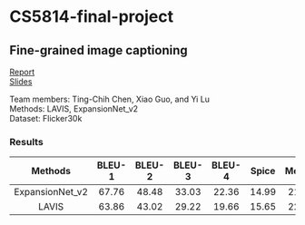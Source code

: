 # CS5814-final-project  
## Fine-grained image captioning  

[Report](https://github.com/ting-chih/CS5814-final-project/blob/main/final%20DL%20report.pdf)  
[Slides](https://github.com/ting-chih/CS5814-final-project/blob/main/Fine-grained%20image%20captioning.pdf)  

Team members: Ting-Chih Chen, Xiao Guo, and Yi Lu  
Methods: LAVIS, ExpansionNet_v2  
Dataset: Flicker30k  

### Results  
| Methods | BLEU-1 | BLEU-2 | BLEU-3 | BLEU-4 | Spice | Meteor | Rouge | Cider |
| :---:   | :---:  | :---:  | :---:  | :---:  | :---: | :---:  | :---: | :---: |
| ExpansionNet_v2 | 67.76 | 48.48 | 33.03 | 22.36 | 14.99 | 21.92 | 46.06 | 38.34 | 
| LAVIS | 63.86 | 43.02 | 29.22 | 19.66 | 15.65 | 22.01 | 38.87 | 42.9 | 
